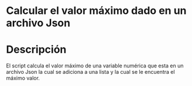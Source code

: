 # Calcular el valor máximo dado en un archivo Json

# Descripción

El script calcula el valor máximo de una variable numérica que esta en un archivo Json la cual se adiciona a una lista y la cual se le encuentra el máximo valor.